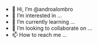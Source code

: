 - 👋 Hi, I’m @androalombro
- 👀 I’m interested in ...
- 🌱 I’m currently learning ...
- 💞️ I’m looking to collaborate on ...
- 📫 How to reach me ...

<!---
androalombro/androalombro is a ✨ special ✨ repository because its `README.md` (this file) appears on your GitHub profile.
You can click the Preview link to take a look at your changes.
--->

